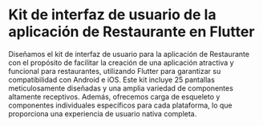 # Kit de interfaz de usuario de la aplicación de Restaurante en Flutter

Diseñamos el kit de interfaz de usuario para la aplicación de Restaurante con el propósito de facilitar la creación de una aplicación atractiva y funcional para restaurantes, utilizando Flutter para garantizar su compatibilidad con Android e iOS. Este kit incluye 25 pantallas meticulosamente diseñadas y una amplia variedad de componentes altamente receptivos. Además, ofrecemos carga de esqueleto y componentes individuales específicos para cada plataforma, lo que proporciona una experiencia de usuario nativa completa.

